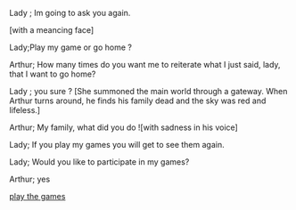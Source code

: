 Lady ; Im going to ask you again.

[with a meancing face]

Lady;Play my game or go home ?

Arthur; How many times do you want me to reiterate what I just said, lady, that I want to go home?

Lady ; you sure ?
[She summoned the main world through a gateway. When Arthur turns around, he finds his family dead and the sky was red and lifeless.]

Arthur; My family, what did you do ![with sadness in his voice]

Lady; If you play my games you will get to see them again.

Lady; Would you like to participate in my games?

Arthur; yes

[play the games](Play-the-games.md)



